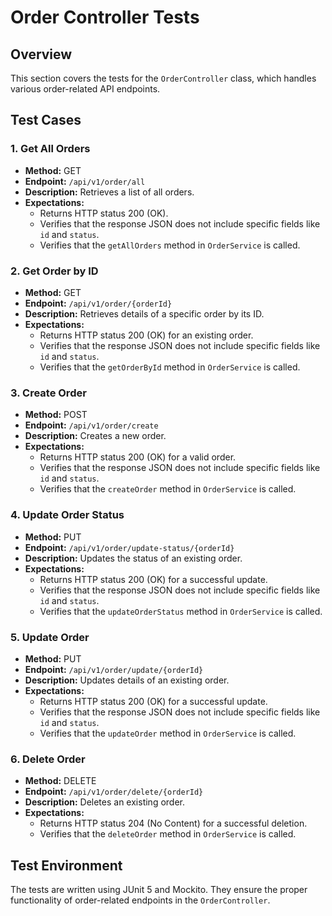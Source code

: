 # Order Controller Tests

## Overview

This section covers the tests for the `OrderController` class, which handles various order-related API endpoints.

## Test Cases

### 1. Get All Orders

- **Method:** GET
- **Endpoint:** `/api/v1/order/all`
- **Description:** Retrieves a list of all orders.
- **Expectations:**
    - Returns HTTP status 200 (OK).
    - Verifies that the response JSON does not include specific fields like `id` and `status`.
    - Verifies that the `getAllOrders` method in `OrderService` is called.

### 2. Get Order by ID

- **Method:** GET
- **Endpoint:** `/api/v1/order/{orderId}`
- **Description:** Retrieves details of a specific order by its ID.
- **Expectations:**
    - Returns HTTP status 200 (OK) for an existing order.
    - Verifies that the response JSON does not include specific fields like `id` and `status`.
    - Verifies that the `getOrderById` method in `OrderService` is called.

### 3. Create Order

- **Method:** POST
- **Endpoint:** `/api/v1/order/create`
- **Description:** Creates a new order.
- **Expectations:**
    - Returns HTTP status 200 (OK) for a valid order.
    - Verifies that the response JSON does not include specific fields like `id` and `status`.
    - Verifies that the `createOrder` method in `OrderService` is called.

### 4. Update Order Status

- **Method:** PUT
- **Endpoint:** `/api/v1/order/update-status/{orderId}`
- **Description:** Updates the status of an existing order.
- **Expectations:**
    - Returns HTTP status 200 (OK) for a successful update.
    - Verifies that the response JSON does not include specific fields like `id` and `status`.
    - Verifies that the `updateOrderStatus` method in `OrderService` is called.

### 5. Update Order

- **Method:** PUT
- **Endpoint:** `/api/v1/order/update/{orderId}`
- **Description:** Updates details of an existing order.
- **Expectations:**
    - Returns HTTP status 200 (OK) for a successful update.
    - Verifies that the response JSON does not include specific fields like `id` and `status`.
    - Verifies that the `updateOrder` method in `OrderService` is called.

### 6. Delete Order

- **Method:** DELETE
- **Endpoint:** `/api/v1/order/delete/{orderId}`
- **Description:** Deletes an existing order.
- **Expectations:**
    - Returns HTTP status 204 (No Content) for a successful deletion.
    - Verifies that the `deleteOrder` method in `OrderService` is called.

## Test Environment

The tests are written using JUnit 5 and Mockito. They ensure the proper functionality of order-related endpoints in the `OrderController`. 

